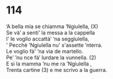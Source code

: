 # 114
  
’A bella mia se chiamma ’Ngiulella, (X)  
Se và’ a senti' la messa a la cappella  
I' le voglio accattà’ ’na seggìulella,  
' Pecchè ’Ngiulella nu' s'assette ‘nterra.  
Le voglio fà' ’na via de martello.  
Pe’ ’nu nce fà’ lurdare la vunnella. (2)  
E si la mamma ’nu me ra ’Ngiulella ,  
Trenta cartine (3) e me scrivo a la guerra.  
  

